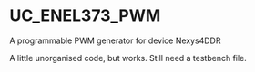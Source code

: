 # UC_ENEL373_PWM
A programmable PWM generator for device Nexys4DDR

A little unorganised code, but works.
Still need a testbench file.
